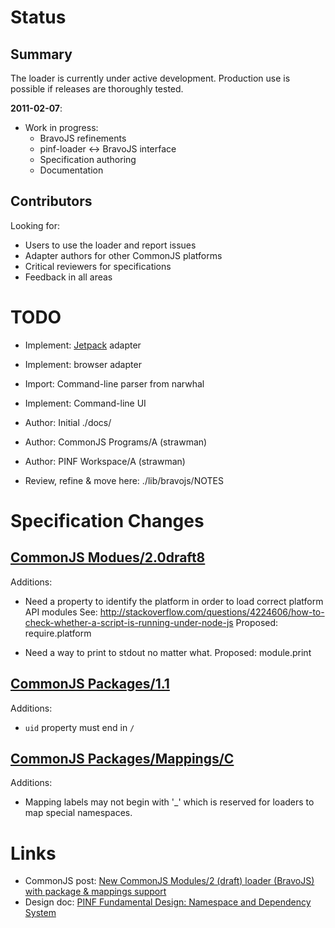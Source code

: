 
Status
======

Summary
-------

The loader is currently under active development. Production use is possible if
releases are thoroughly tested.

__2011-02-07__:

 * Work in progress:
   * BravoJS refinements
   * pinf-loader <-> BravoJS interface
   * Specification authoring
   * Documentation

Contributors
------------

Looking for:

 * Users to use the loader and report issues
 * Adapter authors for other CommonJS platforms
 * Critical reviewers for specifications
 * Feedback in all areas


TODO
====

 * Implement: [Jetpack](https://jetpack.mozillalabs.com/) adapter
 * Implement: browser adapter

 * Import: Command-line parser from narwhal
 * Implement: Command-line UI

 * Author: Initial ./docs/
 * Author: CommonJS Programs/A (strawman)
 * Author: PINF Workspace/A (strawman)

 * Review, refine & move here: ./lib/bravojs/NOTES


Specification Changes
=====================


[CommonJS Modues/2.0draft8](http://www.page.ca/~wes/CommonJS/modules-2.0-draft8/)
---------------------------

Additions:

 * Need a property to identify the platform in order to load correct platform API modules
   See: http://stackoverflow.com/questions/4224606/how-to-check-whether-a-script-is-running-under-node-js
   Proposed: require.platform

 * Need a way to print to stdout no matter what.
   Proposed: module.print


[CommonJS Packages/1.1](http://wiki.commonjs.org/wiki/Packages/1.1)
-----------------------

Additions:

 * `uid` property must end in `/`

  
[CommonJS Packages/Mappings/C](http://wiki.commonjs.org/wiki/Packages/Mappings/C)
------------------------------

Additions:

 * Mapping labels may not begin with '_' which is reserved for loaders to map special namespaces.


Links
=====

 * CommonJS post: [New CommonJS Modules/2 (draft) loader (BravoJS) with package & mappings support](http://groups.google.com/group/commonjs/browse_thread/thread/94a63889a6ef712f)
 * Design doc: [PINF Fundamental Design: Namespace and Dependency System](https://github.com/cadorn/pinf/blob/master/docs/Design/Foundation.md)

